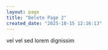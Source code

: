 ```yaml
---
layout: page
title: "Delete Page 2"
created_date: "2025-10-15 12:16:13"
---
```


vel vel sed lorem dignissim 
